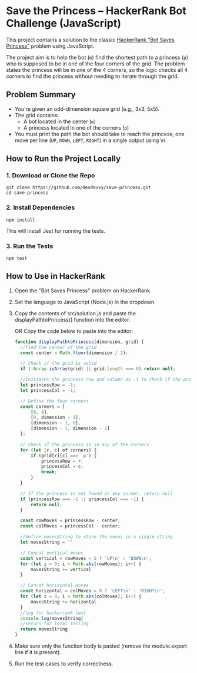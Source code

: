 # Save the Princess – HackerRank Bot Challenge (JavaScript)

This project contains a solution to the classic [HackerRank "Bot Saves Princess"](https://www.hackerrank.com/challenges/saveprincess) problem using JavaScript.

The project aim is to help the bot (`m`) find the shortest path to a princess (`p`) who is supposed to be in one of the four corners of the grid. The problem states the princess will be in one of the 4 corners, so the logic checks all 4 corners to find the princess without needing to iterate through the grid.

## Problem Summary

- You're given an odd-dimension square grid (e.g., 3x3, 5x5).
- The grid contains:
  - A bot located in the center (`m`)
  - A princess located in one of the corners (`p`)
- You must print the path the bot should take to reach the princess, one move per line (`UP`, `DOWN`, `LEFT`, `RIGHT`) in a single output using \n.

## How to Run the Project Locally

### 1. Download or Clone the Repo

```
git clone https://github.com/devdevvy/save-princess.git
cd save-princess
```

### 2. Install Dependencies

```
npm install
```

This will install Jest for running the tests.

### 3. Run the Tests

```
npm test
```

## How to Use in HackerRank

1. Open the "Bot Saves Princess" problem on HackerRank.

2. Set the language to JavaScript (Node.js) in the dropdown.

3. Copy the contents of src/solution.js and paste the displayPathtoPrincess() function into the editor.

   OR Copy the code below to paste into the editor:

   ```JavaScript
   function displayPathtoPrincess(dimension, grid) {
     //find the center of the grid
     const center = Math.floor(dimension / 2);

     // Check if the grid is valid
     if (!Array.isArray(grid) || grid.length === 0) return null;

     //Initiates the princess row and column as -1 to check if the princess is found
     let princessRow = -1;
     let princessCol = -1;

     // Define the four corners
     const corners = [
         [0, 0],
         [0, dimension - 1],
         [dimension - 1, 0],
         [dimension - 1, dimension - 1]
     ];

     // Check if the princess is in any of the corners
     for (let [r, c] of corners) {
         if (grid[r][c] === 'p') {
             princessRow = r;
             princessCol = c;
             break;
         }
     }

     // If the princess is not found in any corner, return null
     if (princessRow === -1 || princessCol === -1) {
         return null;
     }

     const rowMoves = princessRow - center;
     const colMoves = princessCol - center;

     //define movesString to store the moves in a single string
     let movesString = ''

     // Concat vertical moves
     const vertical = rowMoves < 0 ? 'UP\n' : 'DOWN\n';
     for (let i = 0; i < Math.abs(rowMoves); i++) {
         movesString += vertical
     }

     // Concat horizontal moves
     const horizontal = colMoves < 0 ? 'LEFT\n' : 'RIGHT\n';
     for (let i = 0; i < Math.abs(colMoves); i++) {
         movesString += horizontal
     }
     //log for hackerrank test
     console.log(movesString)
     //return for local testing
     return movesString
   }
   ```

4. Make sure only the function body is pasted (remove the module.export line if it is present).

5. Run the test cases to verify correctness.
